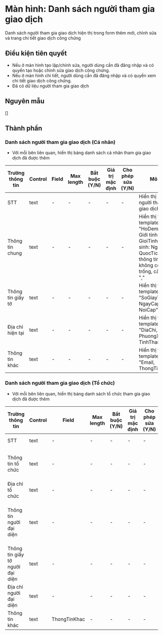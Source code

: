 # Màn hình: Danh sách người tham gia giao dịch

Danh sách người tham gia giao dịch hiện thị trong form thêm mới, chỉnh sửa và trang chi tiết giao dịch công chứng

## Điều kiện tiên quyết
- Nếu ở màn hình tạo lập/chỉnh sửa, người dùng cần đã đăng nhập và có quyền tạo hoặc chỉnh sửa giao dịch công chứng.
- Nếu ở màn hình chi tiết, người dùng cần đã đăng nhập và có quyền xem chi tiết giao dịch công chứng.
- Đã có dữ liệu người tham gia giao dịch

## Nguyên mẫu
[]

## Thành phần

### Danh sách người tham gia giao dịch (Cá nhân)

- Với mỗi bên liên quan, hiển thị bảng danh sách cá nhân tham gia giao dịch đã được thêm

| Trường thông tin  | Control | Field | Max length | Bắt buộc (Y/N) | Giá trị mặc định | Cho phép sửa (Y/N) | Mô tả                                                                                                                                   |
|-------------------|---------|-------|------------|----------------|------------------|--------------------|-----------------------------------------------------------------------------------------------------------------------------------------|
| STT               | text    | -     | -          | -              | -                | -                  | Hiển thị STT người tham gia giao dịch                                                                                                   |
| Thông tin chung   | text    | -     | -          | -              | -                | -                  | Hiển thị theo template: "HoDem + Ten, Giới tính: GioiTinh, Ngày sinh: NgaySinh, QuocTich", thông tin nào không có bỏ trống, cắt dấu "," |
| Thông tin giấy tờ | text    | -     | -          | -              | -                | -                  | Hiển thị theo template: "SoGiayTo, NgayCap, NoiCap"                                                                                     |
| Địa chỉ hiện tại  | text    | -     | -          | -              | -                | -                  | Hiển thị theo template: "DiaChi, PhuongXa, TinhThanhPho"                                                                                |
| Thông tin khác    | text    | -     | -          | -              | -                | -                  | Hiển thị theo template: "Email, ThongTinKhac"                                                                                           |

### Danh sách người tham gia giao dịch (Tổ chức)

- Với mỗi bên liên quan, hiển thị bảng danh sách tổ chức tham gia giao dịch đã được thêm

| Trường thông tin                 | Control | Field | Max length | Bắt buộc (Y/N) | Giá trị mặc định | Cho phép sửa (Y/N) | Mô tả                                                                                                                                                                 |
|----------------------------------|---------|-------|------------|----------------|------------------|--------------------|-----------------------------------------------------------------------------------------------------------------------------------------------------------------------|
| STT                              | text    | -     | -          | -              | -                | -                  | Hiển thị STT người tham gia giao dịch                                                                                                                                 |
| Thông tin tổ chức                | text    | -     | -          | -              | -                | -                  | Hiển thị theo template: "TenToChuc, Số giấy tờ: SoGiayToPhapNhan, NgayCap, NoiCap, DienThoaiToChuc"                   |
| Địa chỉ tổ chức                  | text    | -     | -          | -              | -                | -                  | Hiển thị theo template: "DiaChi, PhuongXa, TinhThanhPho"                                                                                                              |
| Thông tin người đại diện         | text    | -     | -          | -              | -                | -                  | Hiển thị theo template: "NguoiDaiDien, Chức vụ: ChucVuNguoiDaiDien, Giới tính: GioiTinh, Ngày sinh: NgaySinh, QuocTich", thông tin nào không có bỏ trống, cắt dấu "," |
| Thông tin giấy tờ người đại diện | text    | -     | -          | -              | -                | -                  | Hiển thị theo template: "SoGiayTo, NgayCap, NoiCap"                                                                                                                   |
| Địa chỉ người đại diện           | text    | -     | -          | -              | -                | -                  | Hiển thị theo template: "DiaChiNguoiDaiDien, PhuongXaNguoiDaiDien, TinhThanhPhoNguoiDaiDien"                                                                          |
| Thông tin khác                   | text    | ThongTinKhac | -          | -              | -                | -                  |                                                                                                                                                                       |